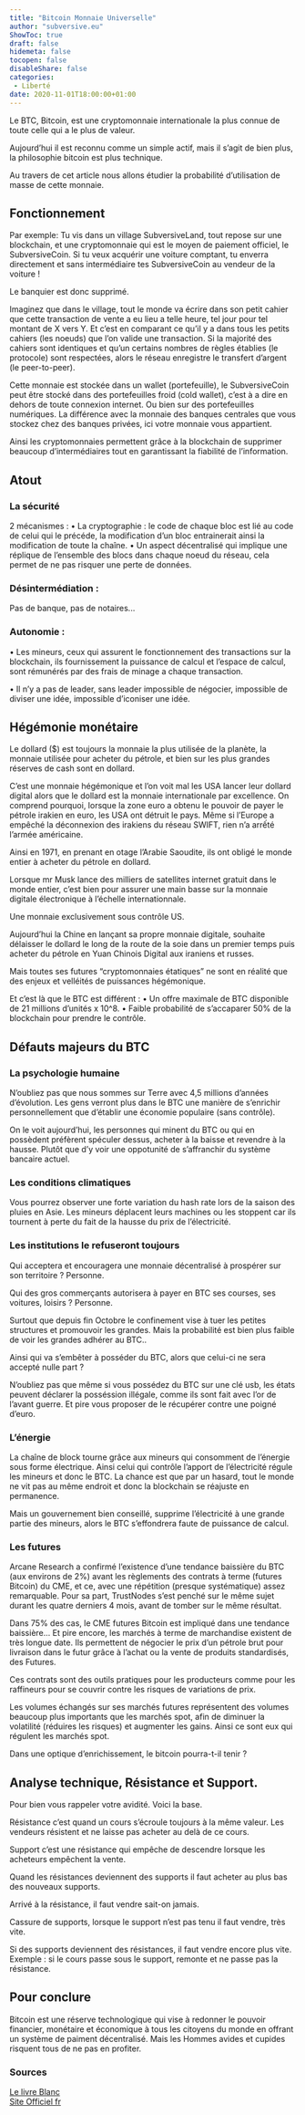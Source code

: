 ```yaml
---
title: "Bitcoin Monnaie Universelle"
author: "subversive.eu"
ShowToc: true
draft: false
hidemeta: false
tocopen: false
disableShare: false
categories:
 - Liberté
date: 2020-11-01T18:00:00+01:00
---
```

Le BTC, Bitcoin, est une cryptomonnaie internationale la plus connue de toute celle qui a
le plus de valeur.
<!--more-->

Aujourd’hui il est reconnu comme un simple actif, mais il s’agit de bien plus, la
philosophie bitcoin est plus technique.

Au travers de cet article nous allons étudier la probabilité d’utilisation de masse de cette
monnaie.

## Fonctionnement

Par exemple: Tu vis dans un village SubversiveLand, tout repose sur une blockchain, et
une cryptomonnaie qui est le moyen de paiement officiel, le SubversiveCoin. Si tu veux
acquérir une voiture comptant, tu enverra directement et sans intermédiaire tes
SubversiveCoin au vendeur de la voiture !

Le banquier est donc supprimé.

Imaginez que dans le village, tout le monde va écrire dans son petit cahier que cette
transaction de vente a eu lieu a telle heure, tel jour pour tel montant de X vers Y. Et c’est
en comparant ce qu’il y a dans tous les petits cahiers (les noeuds) que l’on valide une
transaction. Si la majorité des cahiers sont identiques et qu’un certains nombres de
règles établies (le protocole) sont respectées, alors le réseau enregistre le transfert
d’argent (le peer-to-peer).

Cette monnaie est stockée dans un wallet (portefeuille), le SubversiveCoin peut être
stocké dans des portefeuilles froid (cold wallet), c’est à a dire en dehors de toute
connexion internet. Ou bien sur des portefeuilles numériques. La différence avec la
monnaie des banques centrales que vous stockez chez des banques privées, ici votre
monnaie vous appartient.

Ainsi les cryptomonnaies permettent grâce à la blockchain de supprimer beaucoup
d’intermédiaires tout en garantissant la fiabilité de l’information.

## Atout

### La sécurité

2 mécanismes :
• La cryptographie : le code de chaque bloc est lié au code de celui qui le précéde, la
modification d’un bloc entrainerait ainsi la modification de toute la chaîne.
• Un aspect décentralisé qui implique une réplique de l’ensemble des blocs dans chaque
noeud du réseau, cela permet de ne pas risquer une perte de données.

### Désintermédiation :

Pas de banque, pas de notaires...

### Autonomie :

• Les mineurs, ceux qui assurent le fonctionnement des transactions sur la blockchain, ils
fournissement la puissance de calcul et l’espace de calcul, sont rémunérés par des frais
de minage a chaque transaction.

• Il n’y a pas de leader, sans leader impossible de négocier, impossible de diviser une
idée, impossible d’iconiser une idée.

## Hégémonie monétaire

Le dollard ($) est toujours la monnaie la plus utilisée de la planète, la monnaie utilisée
pour acheter du pétrole, et bien sur les plus grandes réserves de cash sont en dollard.

C’est une monnaie hégémonique et l’on voit mal les USA lancer leur dollard digital alors
que le dollard est la monnaie internationale par excellence. On comprend pourquoi,
lorsque la zone euro a obtenu le pouvoir de payer le pétrole irakien en euro, les USA ont
détruit le pays. Même si l’Europe a empêché la déconnexion des irakiens du réseau
SWIFT, rien n’a arrếté l’armée américaine.

Ainsi en 1971, en prenant en otage l’Arabie Saoudite, ils ont obligé le monde entier à
acheter du pétrole en dollard.

Lorsque mr Musk lance des milliers de satellites internet gratuit dans le monde entier,
c’est bien pour assurer une main basse sur la monnaie digitale électronique à l’échelle
internationnale.

Une monnaie exclusivement sous contrôle US.

Aujourd’hui la Chine en lançant sa propre monnaie digitale, souhaite délaisser le dollard
le long de la route de la soie dans un premier temps puis acheter du pétrole en Yuan
Chinois Digital aux iraniens et russes.

Mais toutes ses futures “cryptomonnaies étatiques” ne sont en réalité que des enjeux et
velléités de puissances hégémonique.

Et c’est là que le BTC est différent :
• Un offre maximale de BTC disponible de 21 millions d’unités x 10^8.
• Faible probabilité de s’accaparer 50% de la blockchain pour prendre le contrôle.

## Défauts majeurs du BTC

### La psychologie humaine

N’oubliez pas que nous sommes sur Terre avec 4,5 millions d’années d’évolution. Les
gens verront plus dans le BTC une manière de s’enrichir personnellement que d’établir
une économie populaire (sans contrôle).

On le voit aujourd’hui, les personnes qui minent du BTC ou qui en possèdent préfèrent
spéculer dessus, acheter à la baisse et revendre à la hausse. Plutôt que d’y voir une
oppotunité de s’affranchir du système bancaire actuel.

### Les conditions climatiques

Vous pourrez observer une forte variation du hash rate lors de la saison des pluies en
Asie. Les mineurs déplacent leurs machines ou les stoppent car ils tournent à perte du
fait de la hausse du prix de l’électricité.

### Les institutions le refuseront toujours

Qui acceptera et encouragera une monnaie décentralisé à prospérer sur son territoire ? Personne.

Qui des gros commerçants autorisera à payer en BTC ses courses, ses voitures, loisirs ? Personne.


Surtout que depuis fin Octobre le confinement vise à tuer les petites structures et
promouvoir les grandes. Mais la probabilité est bien plus faible de voir les grandes
adhérer au BTC..

Ainsi qui va s’embêter à posséder du BTC, alors que celui-ci ne sera accepté nulle part ?

N’oubliez pas que même si vous possédez du BTC sur une clé usb, les états peuvent
déclarer la posséssion illégale, comme ils sont fait avec l’or de l’avant guerre. Et pire
vous proposer de le récupérer contre une poigné d’euro.

### L’énergie

La chaîne de block tourne grâce aux mineurs qui consomment de l’énergie sous forme
électrique. Ainsi celui qui contrôle l’apport de l’électricité régule les mineurs et donc le
BTC. La chance est que par un hasard, tout le monde ne vit pas au même endroit et donc
la blockchain se réajuste en permanence.

Mais un gouvernement bien conseillé, supprime l’électricité à une grande partie des
mineurs, alors le BTC s’effondrera faute de puissance de calcul.

### Les futures

Arcane Research a confirmé l’existence d’une tendance baissière du BTC (aux environs
de 2%) avant les règlements des contrats à terme (futures Bitcoin) du CME, et ce, avec
une répétition (presque systématique) assez remarquable. Pour sa part, TrustNodes s’est
penché sur le même sujet durant les quatre derniers 4 mois, avant de tomber sur le
même résultat.

Dans 75% des cas, le CME futures Bitcoin est impliqué dans une tendance baissière...
Et pire encore, les marchés à terme de marchandise existent de très longue date. Ils
permettent de négocier le prix d’un pétrole brut pour livraison dans le futur grâce à
l’achat ou la vente de produits standardisés, des Futures.

Ces contrats sont des outils pratiques pour les producteurs comme pour les raffineurs pour se couvrir contre les risques de variations de prix.

Les volumes échangés sur ses marchés futures représentent des volumes beaucoup plus
importants que les marchés spot, afin de diminuer la volatilité (réduires les risques) et
augmenter les gains. Ainsi ce sont eux qui régulent les marchés spot.

Dans une optique d’enrichissement, le bitcoin pourra-t-il tenir ?

## Analyse technique, Résistance et Support.

Pour bien vous rappeler votre avidité. Voici la base.

Résistance c’est quand un cours s’écroule toujours à la même valeur.
Les vendeurs résistent et ne laisse pas acheter au delà de ce cours.

Support c’est une résistance qui empêche de descendre lorsque les acheteurs
empêchent la vente.

Quand les résistances deviennent des supports il faut acheter au plus bas des nouveaux
supports.

Arrivé à la résistance, il faut vendre sait-on jamais.

Cassure de supports, lorsque le support n’est pas tenu il faut vendre, très vite.

Si des supports deviennent des résistances, il faut vendre encore plus vite.
Exemple : si le cours passe sous le support, remonte et ne passe pas la résistance.

## Pour conclure
Bitcoin est une réserve technologique qui vise à redonner le pouvoir financier, monétaire
et économique à tous les citoyens du monde en offrant un système de paiment
décentralisé. Mais les Hommes avides et cupides risquent tous de ne pas en profiter.

### Sources

[Le livre Blanc](https://www.bitcoincours.com/p/livre-blanc-bitcoin.html?m=1)  
[Site Officiel fr](https://bitcoin.org/fr/)  
